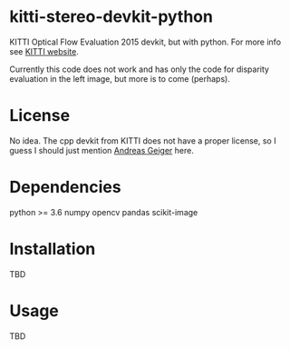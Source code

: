 # kitti-stereo-devkit-python
KITTI Optical Flow Evaluation 2015 devkit, but with python.
For more info see [KITTI website](http://www.cvlibs.net/datasets/kitti/eval_scene_flow.php?benchmark=flow).

Currently this code does not work and has only the code for disparity
evaluation in the left image, but more is to come (perhaps).

# License
No idea. The cpp devkit from KITTI does not have a proper license, so I guess I
should just mention [Andreas Geiger](http://www.cvlibs.net/) here.

# Dependencies
python >= 3.6
numpy
opencv
pandas
scikit-image

# Installation
TBD

# Usage
TBD

